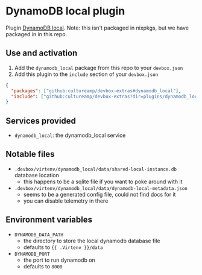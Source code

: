 # DynamoDB local plugin

Plugin [DynamoDB local](https://docs.aws.amazon.com/amazondynamodb/latest/developerguide/DynamoDBLocal.DownloadingAndRunning.html). Note: this isn't packaged in nixpkgs, but we have packaged in in this repo.

## Use and activation

1. Add the `dynamodb_local` package from this repo to your `devbox.json`
2. Add this plugin to the `include` section of your `devbox.json`

```json
{
  "packages": ["github:cultureamp/devbox-extras#dynamodb_local"],
  "include": ["github:cultureamp/devbox-extras?dir=plugins/dynamodb_local"]
}
```

## Services provided

- `dynamodb_local`: the dynamodb_local service

## Notable files

- `.devbox/virtenv/dynamodb_local/data/shared-local-instance.db` database location
  - this happens to be a sqlite file if you want to poke around with it
- `.devbox/virtenv/dynamodb_local/data/dynamodb-local-metadata.json`
  - seems to be a generated config file, could not find docs for it
  - you can disable telemetry in there

## Environment variables

- `DYNAMODB_DATA_PATH`
  - the directory to store the local dynamodb database file
  - defaults to `{{ .Virtenv }}/data`
- `DYNAMODB_PORT`
  - the port to run dynamodb on
  - defaults to `8000`
